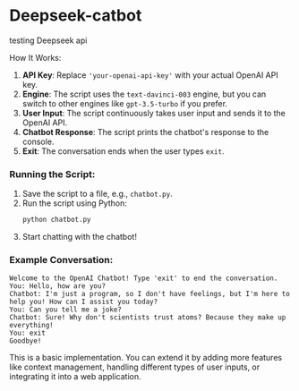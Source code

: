 # Deepseek-catbot
testing Deepseek api

How It Works:
1. **API Key**: Replace `'your-openai-api-key'` with your actual OpenAI API key.
2. **Engine**: The script uses the `text-davinci-003` engine, but you can switch to other engines like `gpt-3.5-turbo` if you prefer.
3. **User Input**: The script continuously takes user input and sends it to the OpenAI API.
4. **Chatbot Response**: The script prints the chatbot's response to the console.
5. **Exit**: The conversation ends when the user types `exit`.

### Running the Script:
1. Save the script to a file, e.g., `chatbot.py`.
2. Run the script using Python:
   ```bash
   python chatbot.py
   ```
3. Start chatting with the chatbot!

### Example Conversation:
```
Welcome to the OpenAI Chatbot! Type 'exit' to end the conversation.
You: Hello, how are you?
Chatbot: I'm just a program, so I don't have feelings, but I'm here to help you! How can I assist you today?
You: Can you tell me a joke?
Chatbot: Sure! Why don't scientists trust atoms? Because they make up everything!
You: exit
Goodbye!
```

This is a basic implementation. You can extend it by adding more features like context management, handling different types of user inputs, or integrating it into a web application.
  


